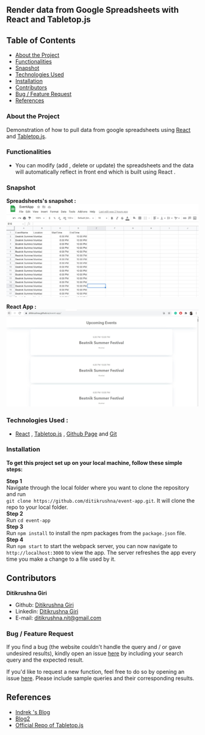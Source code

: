 ## Render data from Google Spreadsheets with React and Tabletop.js



## Table of Contents

- [About the Project](#about-the-project)
- [Functionalities](#functionalities)
- [Snapshot](#snapshot)
- [Technologies Used](#technologies-used)
- [Installation](#installation)
- [Contributors](#contributors)
- [Bug / Feature Request](#bug--feature-request)
- [References](#references)


### About the Project

Demonstration of how to pull data from google spreadsheets using [React](https://reactjs.org/) and [Tabletop.js](https://github.com/jsoma/tabletop).

### Functionalities 
- You can modify (add , delete or update) the spreadsheets and the data will automatically reflect in front end which is built using React . 

### Snapshot 
**Spreadsheets's snapshot :** 
 <img target="_blank" src="https://github.com/ditikrushna/event-app/blob/master/spreadsheets.JPG">

**React App :** 
 <img target="_blank" src="https://github.com/ditikrushna/event-app/blob/master/reactapp.JPG">

### Technologies Used : 

 - [React](https://reactjs.org/) , [Tabletop.js](https://github.com/jsoma/tabletop)  , [Github Page](https://pages.github.com/) and [Git](https://git-scm.com/) 


### Installation 

**To get this project set up on your local machine, follow these simple steps:**

**Step 1**<br>
Navigate through the local folder where you want to clone the repository and run<br>
`git clone https://github.com/ditikrushna/event-app.git`.
 It will clone the repo to your local folder.<br>
**Step 2**<br>
Run `cd event-app`<br>
**Step 3**<br>
Run `npm install` to install the npm packages from the `package.json` file.<br>
**Step 4**<br>
Run `npm start` to start the webpack server, you can now navigate to `http://localhost:3000` to view the app. The server refreshes the app every time you make a change to a file used by it.<br>

## Contributors

​**Ditikrushna Giri**

- Github: [Ditikrushna Giri](https://github.com/ditikrushna)
- Linkedin: [Ditikrushna Giri](https://www.linkedin.com/in/ditikrushna)
- E-mail: ditikrushna.nit@gmail.com

### Bug / Feature Request
If you find a bug (the website couldn't handle the query and / or gave undesired results), kindly open an issue [here](https://github.com/ditikrushna/event-app/issues) by including your search query and the expected result.

If you'd like to request a new function, feel free to do so by opening an issue [here](https://github.com/ditikrushna/event-app/issues/new). Please include sample queries and their corresponding results.


## References 
- [Indrek 's Blog](https://medium.com/vowel-magic/how-to-fetch-data-from-google-sheets-with-react-and-tabletop-js-ca0e9d2ab34b#:~:text=Step%20One%3A%20make%20a%20Google,click%20%E2%80%9CPublish%20to%20Web.%E2%80%9D&text=Step%20Two%3A%20Install%20the%20tabletop%20library.&text=Step%20Three%3A%20Write%20the%20React,explained%20React%20hooks%20in%20depth.)
- [Blog2](https://gist.github.com/jsvine/3295633)
- [Official Repo of Tabletop.js](https://www.npmjs.com/package/tabletop) 
